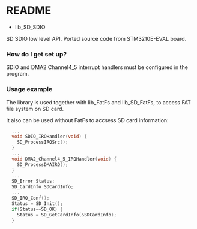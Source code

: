 # README #

* lib_SD_SDIO

SD SDIO low level API.
Ported source code from STM3210E-EVAL board.

### How do I get set up? ###

SDIO and DMA2 Channel4_5 interrupt handlers must be configured in the program.

### Usage example ###
 
  The library is used together with lib_FatFs and lib_SD_FatFs,
  to access FAT file system on SD card.

  It also can be used without FatFs to accsess SD card information:

```C
  ...
  void SDIO_IRQHandler(void) {
    SD_ProcessIRQSrc();
  }
  ...
  void DMA2_Channel4_5_IRQHandler(void) {
    SD_ProcessDMAIRQ();
  }
  ...
  SD_Error Status;
  SD_CardInfo SDCardInfo;
  ...
  SD_IRQ_Conf();
  Status = SD_Init();
  if(Status==SD_OK) {
    Status = SD_GetCardInfo(&SDCardInfo);
  }
```